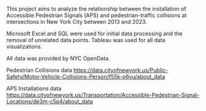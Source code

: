 This project aims to analyze the relationship between the installation of Accessible Pedestrian Signals (APS) 
and pedestrian-traffic collisions at intersections in New York City between 2013 and 2023.

Microsoft Excel and SQL were used for initial data processing and the removal of unrelated data points. 
Tableau was used for all data visualizations.

All data was provided by NYC OpenData.

Pedestrian Collisions data
https://data.cityofnewyork.us/Public-Safety/Motor-Vehicle-Collisions-Person/f55k-p6yu/about_data

APS Installations data
https://data.cityofnewyork.us/Transportation/Accessible-Pedestrian-Signal-Locations/de3m-c5p4/about_data
